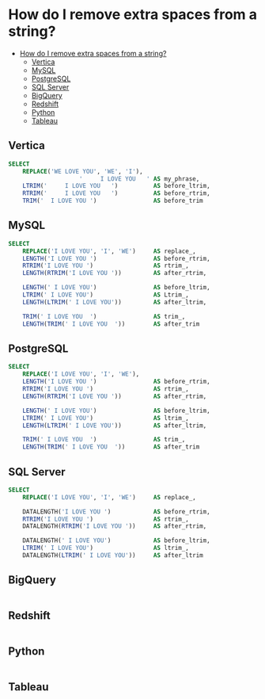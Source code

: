 
# How do I remove extra spaces from a string?

<!-- TOC -->

- [How do I remove extra spaces from a string?](#how-do-i-remove-extra-spaces-from-a-string)
    - [Vertica](#vertica)
    - [MySQL](#mysql)
    - [PostgreSQL](#postgresql)
    - [SQL Server](#sql-server)
    - [BigQuery](#bigquery)
    - [Redshift](#redshift)
    - [Python](#python)
    - [Tableau](#tableau)

<!-- /TOC -->

## Vertica

```sql
SELECT
    REPLACE('WE LOVE YOU', 'WE', 'I'), 
                    '     I LOVE YOU   ' AS my_phrase,
    LTRIM('     I LOVE YOU   ')          AS before_ltrim,      
    RTRIM('     I LOVE YOU   ')          AS before_rtrim,      
    TRIM('  I LOVE YOU ')                AS before_trim             
```

## MySQL

```sql
SELECT
    REPLACE('I LOVE YOU', 'I', 'WE')     AS replace_,
    LENGTH('I LOVE YOU ')                AS before_rtrim,
    RTRIM('I LOVE YOU ')                 AS rtrim_,
    LENGTH(RTRIM('I LOVE YOU '))         AS after_rtrim,

    LENGTH(' I LOVE YOU')                AS before_ltrim,
    LTRIM(' I LOVE YOU')                 AS Ltrim_,
    LENGTH(LTRIM(' I LOVE YOU'))         AS after_ltrim,

    TRIM(' I LOVE YOU  ')                AS trim_,
    LENGTH(TRIM(' I LOVE YOU  '))        AS after_trim
```

## PostgreSQL

```sql
SELECT
    REPLACE('I LOVE YOU', 'I', 'WE'),
    LENGTH('I LOVE YOU ')                AS before_rtrim,
    RTRIM('I LOVE YOU ')                 AS rtrim_,
    LENGTH(RTRIM('I LOVE YOU '))         AS after_rtrim,

    LENGTH(' I LOVE YOU')                AS before_ltrim,
    LTRIM(' I LOVE YOU')                 AS ltrim_,
    LENGTH(LTRIM(' I LOVE YOU'))         AS after_ltrim,

    TRIM(' I LOVE YOU  ')                AS trim_,
    LENGTH(TRIM(' I LOVE YOU  '))        AS after_trim
```

## SQL Server

```sql
SELECT
    REPLACE('I LOVE YOU', 'I', 'WE')     AS replace_,

    DATALENGTH('I LOVE YOU ')            AS before_rtrim,
    RTRIM('I LOVE YOU ')                 AS rtrim_,
    DATALENGTH(RTRIM('I LOVE YOU '))     AS after_rtrim,

    DATALENGTH(' I LOVE YOU')            AS before_ltrim,
    LTRIM(' I LOVE YOU')                 AS ltrim_,
    DATALENGTH(LTRIM(' I LOVE YOU'))     AS after_ltrim
```

## BigQuery

```sql
```

## Redshift

```sql
```

## Python

```python
```

## Tableau

```text
```
